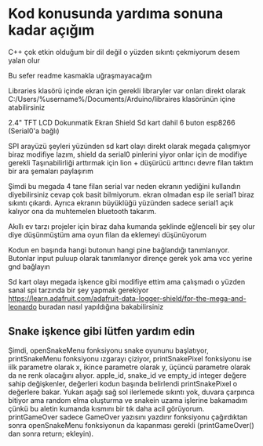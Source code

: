 # Kod konusunda yardıma sonuna kadar açığım 
C++ çok etkin olduğum bir dil değil o yüzden sıkıntı çekmiyorum desem yalan olur

Bu sefer readme kasmakla uğraşmayacağım

Libraries klasörü içinde ekran için gerekli libraryler var onları direkt olarak C:/Users/%username%/Documents/Arduino/libraires klasörünün içine atabilirsiniz


2.4" TFT LCD Dokunmatik Ekran Shield Sd kart dahil
6 buton
esp8266 (Serial0'a bağlı)


SPI arayüzü şeyleri yüzünden sd kart olayı direkt olarak megada çalışmıyor biraz modifiye lazım, shield da serial0 pinlerini yiyor onlar için de modifiye gerekli 
Taşınabilirliği arttırmak için lion + düşürücü arttırıcı devre filan taktım bir ara şemaları paylaşırım

Şimdi bu megada 4 tane filan serial var neden ekranın yediğini kullandın diyebilirsiniz cevap çok basit bilmiyorum. ekran olmadan esp ile serial1 biraz sıkıntı çıkardı. Ayrıca ekranın büyüklüğü yüzünden sadece serial1 açık kalıyor ona da muhtemelen bluetooth takarım.

Akıllı ev tarzı projeler için biraz daha kumanda şeklinde eğlenceli bir şey olur diye düşünmüştüm ama oyun filan da eklemeyi düşünüyorum


Kodun en başında hangi butonun hangi pine bağlandığı tanımlanıyor. Butonlar input puluup olarak tanımlanıyor dirençe gerek yok ama vcc yerine gnd bağlayın

Sd kart olayı megada işkence gibi modifiye ettim ama çalışmadı o yüzden sanal spi tarzında bir şey yapmak gerekiyor https://learn.adafruit.com/adafruit-data-logger-shield/for-the-mega-and-leonardo buradan nasıl yapıldığına bakabilirsiniz

## Snake işkence gibi lütfen yardım edin
Şimdi, openSnakeMenu fonksiyonu snake oyununu başlatıyor, printSnakeMenu fonksiyonu ızgarayı çiziyor, printSnakePixel fonksiyonu ise iilk parametre olarak x, ikince parametre olarak y, üçüncü parametre olarak da ne renk olacağını alıyor. apple_id, snake_id ve empty_id integer değere sahip değişkenler, değerleri kodun başında belirlendi printSnakePixel o değerlere bakar. Yukarı aşağı sağ sol ilerlemede sıkıntı yok, duvara çarpınca bitiyor ama random elma oluşturma ve snakein uzama işlerine bakamadım çünkü bu aletin kumanda kısmını bir tık daha acil görüyorum. printGameOver sadece GameOver yazısını yazdırır fonksiyonu çağırdıktan sonra openSnakeMenu fonksiyonun da kapanması gerekli (printGameOver() dan sonra return; ekleyin).

